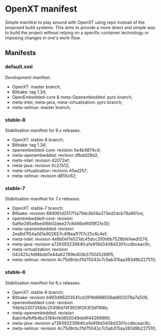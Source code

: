 # OpenXT manifest

Simple manifest to play around with OpenXT using repo instead of the proposed
build systems. This aims to provide a more direct and simple way to build the
project without relying on a specific container technology or imposing changes
in one's work-flow.

## Manifests

### default.xml

Development manifest.

* OpenXT: master branch;
* Bitbake: tag 1.34;
* OpenEmbedded-core & meta-Openembedded: pyro branch;
* meta-intel, meta-java, meta-virtualization: pyro branch;
* meta-selinux: master branch;

### stable-8

Stabilisation manifest for 8.x releases.

* OpenXT: stable-8 branch;
* Bitbake: tag 1.34;
* openembedded-core: revision 5e4b4874c4;
* meta-openembedded: revision dfbdd28d2;
* meta-intel: revision 42072ef;
* meta-java: revision 0c27b12;
* meta-virtualization: revision 45ad257;
* meta-selinux: revision d855c62;

### stable-7

Stabilisation manifest for 7.x releases.

* OpenXT: stable-7 branch;
* Bitbake: revision 68d061d2517f1a79dc6b14a373ed2dcb78a901ce;
* openembedded-core: revision 6af6e285e8bed16b02dee27c8466e9f4f9f21e30;
* meta-openembedded: revision 2ea8d7f54a061e902657c4f8ea1f7f7c25c6c4e1;
* meta-intel: revision 4e8b0ef1e521dc45dcc310b6b7528bfe1eed1274;
* meta-java: revision a73939323984fca1e919d3408d3301ccdbceac9c;
* meta-virtualization: revision 042425c1d98bdd7e44a62789bd03b375045266f5;
* meta-selinux: revision 4c75d9cbcf1d75043c7c5ab315aa383d9b227510;

### stable-6

Stabilisation manifest for 6.x releases.

* OpenXT: stable-6 branch;
* Bitbake: revision b993d96203541cd2919d688559ab802078a7a506;
* openembedded-core: revision 1f4bfa33073584c25396d74f3929f263f3df188b;
* meta-openembedded: revision 8ab04afbffb4bc5184cfe0655049de6f44269990;
* meta-java: revision a73939323984fca1e919d3408d3301ccdbceac9c;
* meta-selinux: revision 4c75d9cbcf1d75043c7c5ab315aa383d9b227510;
